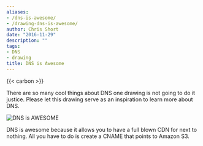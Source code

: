 ```yaml
---
aliases:
- /dns-is-awesome/
- /drawing-dns-is-awesome/
author: Chris Short
date: "2016-11-29"
description: ""
tags:
- DNS
- drawing
title: DNS is Awesome
---
```


{{< carbon >}}

There are so many cool things about DNS one drawing is not going to do it justice. Please let this drawing serve as an inspiration to learn more about DNS.

![DNS is AWESOME](https://shortcdn.com/chrisshort/drawings/DNS-is-AWESOME.png)

DNS is awesome because it allows you to have a full blown CDN for next to nothing. All you have to do is create a CNAME that points to Amazon S3.
